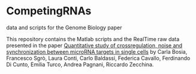 # CompetingRNAs

data and scripts for the Genome Biology paper


This repository contains the Matlab scripts and the RealTime raw data
presented in the paper [Quantitative study of crossregulation, noise
and synchronization between microRNA targets in single
cells](https://arxiv.org/abs/1503.06696) by Carla Bosia, Francesco
Sgrò, Laura Conti, Carlo Baldassi, Federica Cavallo, Ferdinando Di
Cunto, Emilia Turco, Andrea Pagnani, Riccardo Zecchina.



